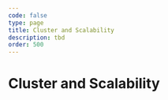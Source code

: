 ```yaml
---
code: false
type: page
title: Cluster and Scalability
description: tbd
order: 500
---
```


# Cluster and Scalability

